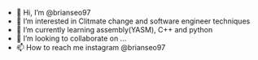 - 👋 Hi, I’m @brianseo97
- 👀 I’m interested in Clitmate change and software engineer techniques
- 🌱 I’m currently learning assembly(YASM), C++ and python
- 💞️ I’m looking to collaborate on ...
- 📫 How to reach me instagram @brianseo97

<!---
brianseo97/brianseo97 is a ✨ special ✨ repository because its `README.md` (this file) appears on your GitHub profile.
You can click the Preview link to take a look at your changes.
--->
